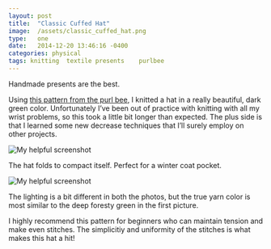 ```yaml
---
layout: post
title:	"Classic Cuffed Hat"
image:	/assets/classic_cuffed_hat.png
type:	one
date:   2014-12-20 13:46:16 -0400
categories:	physical
tags: knitting	textile	presents	purlbee
---
```



Handmade presents are the best.
<br>

Using [this pattern from the purl bee][purlbee-pattern], I knitted a hat in a really beautiful, dark green color. Unfortunately I’ve been out of practice with knitting with all my wrist problems, so this took a little bit longer than expected. The plus side is that I learned some new decrease techniques that I’ll surely employ on other projects.


![My helpful screenshot](/assets/classic_cuffed_hat.png)


The hat folds to compact itself. Perfect for a winter coat pocket.

![My helpful screenshot](/assets/classic_cuffed_hat_folded.png)


The lighting is a bit different in both the photos, but the true yarn color is most similar to the deep foresty green in the first picture.
<br>

I highly recommend this pattern for beginners who can maintain tension and make even stitches. The simplicitiy and uniformity of the stitches is what makes this hat a hit!

[purlbee-pattern]: http://www.purlsoho.com/create/2014/10/22/classic-cuffed-hat/